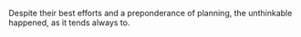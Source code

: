 Despite their best efforts and a preponderance of planning, the unthinkable happened, as it tends always to. 
